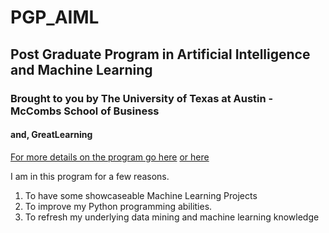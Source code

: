 # PGP_AIML
## Post Graduate Program in Artificial Intelligence and Machine Learning
### Brought to you by The University of Texas at Austin - McCombs School of Business
#### and, GreatLearning


[For more details on the program go here](https://www.mygreatlearning.com/us/artificial-intelligence/courses/pg-program-online-artificial-intelligence-machine-learning)
[or here](https://www.mccombs.utexas.edu/execed/take-a-class/greatlearning)

I am in this program for a few reasons.

1.  To have some showcaseable Machine Learning Projects
2.  To improve my Python programming abilities.
3.  To refresh my underlying data mining and machine learning knowledge



